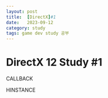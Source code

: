 ```yaml
---
layout: post
title:  [DirectX]#1
date:   2023-09-12
category: study
tags: game dev study 공부
---
```



# DirectX 12 Study #1

CALLBACK

HINSTANCE